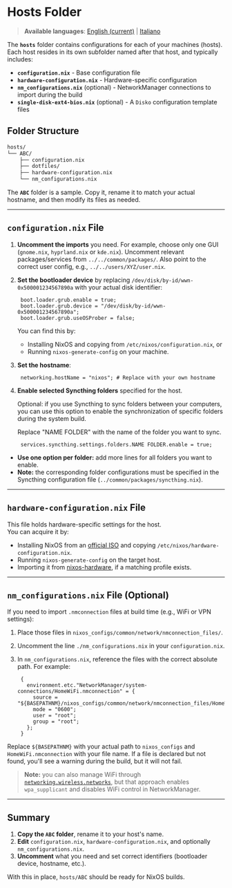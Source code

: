 # Hosts Folder

> **Available languages**: [English (current)](README.md) | [Italiano](README.it.md)

The **`hosts`** folder contains configurations for each of your machines (hosts). Each host resides in its own subfolder named after that host, and typically includes:

- **`configuration.nix`** - Base configuration file  
- **`hardware-configuration.nix`** - Hardware-specific configuration  
- **`nm_configurations.nix`** (optional) - NetworkManager connections to import during the build
- **`single-disk-ext4-bios.nix`** (optional) - A `Disko` configuration template files

## Folder Structure

```bash
hosts/
└── ABC/
    ├── configuration.nix
    ├── dotfiles/
    ├── hardware-configuration.nix
    └── nm_configurations.nix
```
The **`ABC`** folder is a sample. Copy it, rename it to match your actual hostname, and then modify its files as needed.

---

## `configuration.nix` File

1. **Uncomment the imports** you need. For example, choose only one GUI (`gnome.nix`, `hyprland.nix` or `kde.nix`). Uncomment relevant packages/services from `../../common/packages/`. Also point to the correct user config, e.g., `../../users/XYZ/user.nix`.

2. **Set the bootloader device** by replacing `/dev/disk/by-id/wwn-0x500001234567890a` with your actual disk identifier:
    
        boot.loader.grub.enable = true;
        boot.loader.grub.device = "/dev/disk/by-id/wwn-0x500001234567890a";
        boot.loader.grub.useOSProber = false;

   You can find this by:
   - Installing NixOS and copying from `/etc/nixos/configuration.nix`, or  
   - Running `nixos-generate-config` on your machine.

3. **Set the hostname**:
    
        networking.hostName = "nixos"; # Replace with your own hostname

4. **Enable selected Syncthing folders** specified for the host. 

    Optional: if you use Syncthing to sync folders between your computers, you can use this option to enable the synchronization of specific folders during the system build.

    Replace "NAME FOLDER" with the name of the folder you want to sync.

        services.syncthing.settings.folders.NAME FOLDER.enable = true;

  - **Use one option per folder:** add more lines for all folders you want to enable.
  - **Note:** the corresponding folder configurations must be specified in the Syncthing configuration file (`../common/packages/syncthing.nix`).

---

## `hardware-configuration.nix` File

This file holds hardware-specific settings for the host.  
You can acquire it by:

- Installing NixOS from an [official ISO](https://nixos.org/download) and copying `/etc/nixos/hardware-configuration.nix`.
- Running `nixos-generate-config` on the target host.
- Importing it from [nixos-hardware](https://github.com/NixOS/nixos-hardware), if a matching profile exists.

---

## `nm_configurations.nix` File (Optional)

If you need to import `.nmconnection` files at build time (e.g., WiFi or VPN settings):

1. Place those files in `nixos_configs/common/network/nmconnection_files/`.
2. Uncomment the line `./nm_configurations.nix` in your `configuration.nix`.
3. In `nm_configurations.nix`, reference the files with the correct absolute path. For example:

        {
          environment.etc."NetworkManager/system-connections/HomeWiFi.nmconnection" = {
            source = "${BASEPATHNM}/nixos_configs/common/network/nmconnection_files/HomeWiFi.nmconnection";
            mode = "0600";
            user = "root";
            group = "root";
          };
        }

Replace `${BASEPATHNM}` with your actual path to `nixos_configs` and `HomeWiFi.nmconnection` with your file name.
If a file is declared but not found, you'll see a warning during the build, but it will not fail.

> **Note:** you can also manage WiFi through [`networking.wireless.networks`](https://search.nixos.org/options?channel=24.11&from=0&size=50&sort=relevance&type=packages&query=networking.wireless.networks.), but that approach enables `wpa_supplicant` and disables WiFi control in NetworkManager.

---

## Summary

1. **Copy the `ABC` folder**, rename it to your host's name.  
2. **Edit** `configuration.nix`, `hardware-configuration.nix`, and optionally `nm_configurations.nix`.  
3. **Uncomment** what you need and set correct identifiers (bootloader device, hostname, etc.).

With this in place, `hosts/ABC` should be ready for NixOS builds.
